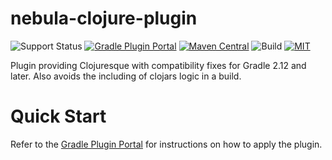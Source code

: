 nebula-clojure-plugin
==============

![Support Status](https://img.shields.io/badge/nebula-active-green.svg)
[![Gradle Plugin Portal](https://img.shields.io/maven-metadata/v/https/plugins.gradle.org/m2/com.netflix.nebula/nebula-clojure-plugin/maven-metadata.xml.svg?label=gradlePluginPortal)](https://plugins.gradle.org/plugin/nebula.clojure)
[![Maven Central](https://img.shields.io/maven-central/v/com.netflix.nebula/nebula-clojure-plugin)](https://maven-badges.herokuapp.com/maven-central/com.netflix.nebula/nebula-clojure-plugin)
![Build](https://github.com/nebula-plugins/nebula-clojure-plugin/actions/workflows/nebula.yml/badge.svg)
[![MIT](https://img.shields.io/github/license/nebula-plugins/nebula-clojure-plugin.svg)](https://opensource.org/licenses/MIT)


Plugin providing Clojuresque with compatibility fixes for Gradle 2.12 and later. Also avoids the including of clojars logic in a build.

# Quick Start

Refer to the [Gradle Plugin Portal](https://plugins.gradle.org/plugin/nebula.clojure) for instructions on how to apply the plugin.
